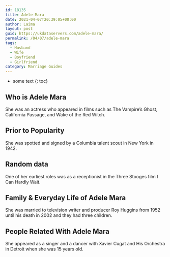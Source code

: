 ```yaml
---
id: 18135
title: Adele Mara
date: 2021-04-07T20:39:05+00:00
author: Laima
layout: post
guid: https://ukdataservers.com/adele-mara/
permalink: /04/07/adele-mara
tags:
  - Husband
  - Wife
  - Boyfriend
  - Girlfriend
category: Marriage Guides
---
```


* some text
{: toc}


## Who is Adele Mara
                  
                  
                  
She was an actress who appeared in films such as The Vampire&#8217;s Ghost, California Passage, and Wake of the Red Witch.
                  
              
            
              
            
                
                
                
## Prior to Popularity
                  
                  
                  
She was spotted and signed by a Columbia talent scout in New York in 1942.
                  
              
            
              
            
                
                
                
## Random data
                  
                  
                  
One of her earliest roles was as a receptionist in the Three Stooges film I Can Hardly Wait.
                  
              
            
              
            
                
                
                
## Family & Everyday Life of Adele Mara
                  
                  
                  
She was married to television writer and producer Roy Huggins from 1952 until his death in 2002 and they had three children.
                  
              
            
              
            
                
                
                
## People Related With Adele Mara
                  
                  
                  
She appeared as a singer and a dancer with Xavier Cugat and His Orchestra in Detroit when she was 15 years old.
                  
              
            
              
            
                
              
            
              
              
            
            
              
            
          
          
          